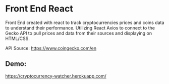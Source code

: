 # Front End React

Front End created with react to track cryptocurrencies prices and coins data to understand their performance.
Utilizing React Axios to connect to the Gecko API to pull prices and data from their sources and displaying on HTML/CSS.

API Source: https://www.coingecko.com/en

## Demo:
https://cryptocurrency-watcher.herokuapp.com/

